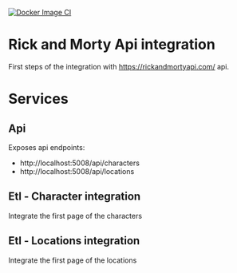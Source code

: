 [![Docker Image CI](https://github.com/ericuss/go-rickandmorty-microservices/actions/workflows/docker-image.yml/badge.svg)](https://github.com/ericuss/go-rickandmorty-microservices/actions/workflows/docker-image.yml)

# Rick and Morty Api integration

First steps of the integration with https://rickandmortyapi.com/ api.

# Services

## Api

Exposes api endpoints:
- http://localhost:5008/api/characters
- http://localhost:5008/api/locations

## Etl - Character integration

Integrate the first page of the characters

## Etl - Locations integration

Integrate the first page of the locations
